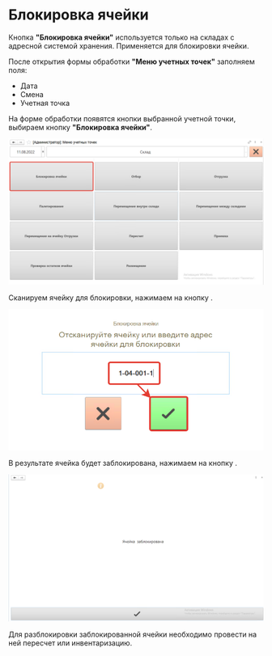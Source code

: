 # Блокировка ячейки

Кнопка **"Блокировка ячейки"** используется только на складах с адресной системой хранения. Применяется для блокировки ячейки.

После открытия формы обработки **"Меню учетных точек"** заполняем поля:

- Дата
- Смена
- Учетная точка
 
На форме обработки появятся кнопки выбранной учетной точки, выбираем кнопку **"Блокировка ячейки"**.
 
![1](BlokirovkaNaTCD.assets/1.png)
 
Сканируем ячейку для блокировки, нажимаем на кнопку .
 
![2](BlokirovkaNaTCD.assets/2.png)
 
В результате ячейка будет заблокирована, нажимаем на кнопку .
 
![3](BlokirovkaNaTCD.assets/3.png)

Для разблокировки заблокированной ячейки необходимо провести на ней пересчет или инвентаризацию. 